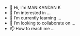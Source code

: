 - 👋 Hi, I’m MANIKANDAN K
- 👀 I’m interested in ...
- 🌱 I’m currently learning ...
- 💞️ I’m looking to collaborate on ...
- 📫 How to reach me ...

<!---
KMANIKANDAN/MANIKANDANK is a ✨ special ✨ repository because its `README.md` (this file) appears on your GitHub profile.
You can click the Preview link to take a look at your changes.
--->
